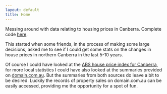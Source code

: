 ```yaml
---
layout: default
title: Home
---
```


Messing around with data relating to housing prices in Canberra.
Complete code [here](https://github.com/mngu2382/CanHouse).

This started when some friends, in the process of making some large
decisions, asked me to see if I could get some stats on the changes in
house prices in northern Canberra in the last 5-10 years.

Of course I could have looked at the
[ABS house price index for Canberra](http://www.abs.gov.au/ausstats/abs@.nsf/mf/6416.0),
for more local statistics I could have also looked at the summaries
provided on
[domain.com.au](http://apm.domain.com.au/Research/?AddressLine=2601&LocationType=Postcode&State=ACT&PostcodeId=131).
But the summaries from both sources do leave a bit to be desired.
Luckily the records of property sales on domain.com.au can be
easily accessed, providing me the opportunity for a spot of fun.

